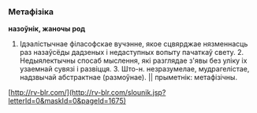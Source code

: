 ### Метафізіка
**назоўнік, жаночы род**

1. Ідэалістычнае філасофскае вучэнне, якое сцвярджае нязменнасць раз назаўсёды дадзеных і недаступных вопыту пачаткаў свету. 2. Недыялектычны спосаб мыслення, які разглядае з'явы без уліку іх узаемнай сувязі і развіцця. 3.	Што-н. незразумелае, мудрагелістае, надзвычай абстрактнае (размоўнае). || прыметнік: метафізічны.

<a rel="author">[http://rv-blr.com/](http://rv-blr.com/slounik.jsp?letterId=0&maskId=0&pageId=1675)</a>
